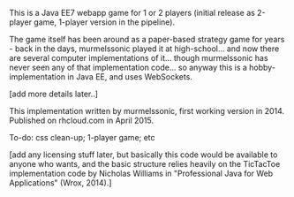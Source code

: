 This is a Java EE7 webapp game for 1 or 2 players (initial release as 2-player game, 1-player version in the pipeline).

The game itself has been around as a paper-based strategy game for years - back in the days, murmelssonic played it at high-school... and now there are several computer implementations of it... though murmelssonic has never seen any of that implementation code... so anyway this is a hobby-implementation in Java EE, and uses WebSockets.

[add more details later..]

This implementation written by murmelssonic, first working version in 2014. Published on rhcloud.com in April 2015.

To-do: css clean-up; 1-player game; etc

[add any licensing stuff later, but basically this code would be available to anyone who wants, and the basic structure relies heavily on the TicTacToe implementation code by Nicholas Williams in "Professional Java for Web Applications" (Wrox, 2014).]
